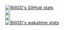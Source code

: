 [![BillGD's GitHub stats](https://github-readme-stats-16p9d149i-bill-gd.vercel.app/api?username=Bill-GD&include_all_commits=true&show_icons=true&theme=vision-friendly-dark&bg_color=00000000)](https://github.com/anuraghazra/github-readme-stats)<br>
![](https://github-readme-streak-stats.herokuapp.com/?user=Bill-GD&theme=vision-friendly-dark&background=00000000)
<br>
![](https://github-readme-stats-16p9d149i-bill-gd.vercel.app/api/top-langs/?username=Bill-GD&theme=vision-friendly-dark&include_all_commits=false&count_private=false&layout=compact&langs_count=8&bg_color=00000000)
<br>
[![BillGD's wakatime stats](https://github-readme-stats.vercel.app/api/wakatime?username=BillGD&hide_title=true&langs_count=5&is_including_today=true&theme=vision-friendly-dark&bg_color=00000000&v=2)](https://github.com/anuraghazra/github-readme-stats)
